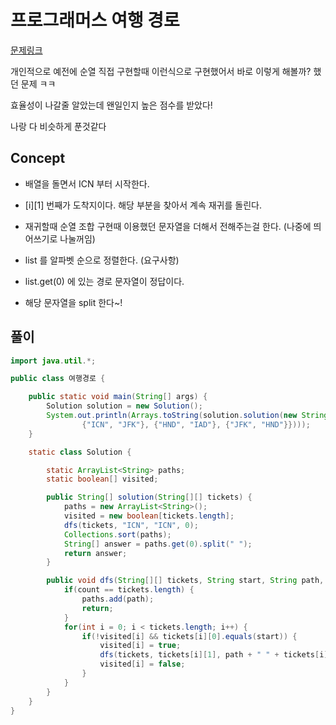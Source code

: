 # 프로그래머스 여행 경로

[문제링크](https://programmers.co.kr/learn/courses/30/lessons/43164?language=java)

개인적으로 예전에 순열 직접 구현할때 이런식으로 구현했어서 바로 이렇게 해볼까? 했던 문제 ㅋㅋ

효율성이 나갈줄 알았는데 왠일인지 높은 점수를 받았다!

나랑 다 비슷하게 푼것같다

## Concept

- 배열을 돌면서 ICN 부터 시작한다.

- [i][1] 번째가 도착지이다. 해당 부분을 찾아서 계속 재귀를 돌린다.

- 재귀할때 순열 조합 구현때 이용했던 문자열을 더해서 전해주는걸 한다. (나중에 띄어쓰기로 나눌꺼임)

- list 를 알파벳 순으로 정렬한다. (요구사항)

- list.get(0) 에 있는 경로 문자열이 정답이다.

- 해당 문자열을 split 한다~!

## 풀이

```java
import java.util.*;

public class 여행경로 {

    public static void main(String[] args) {
        Solution solution = new Solution();
        System.out.println(Arrays.toString(solution.solution(new String[][]{
                {"ICN", "JFK"}, {"HND", "IAD"}, {"JFK", "HND"}})));
    }

    static class Solution {

        static ArrayList<String> paths;
        static boolean[] visited;

        public String[] solution(String[][] tickets) {
            paths = new ArrayList<String>();
            visited = new boolean[tickets.length];
            dfs(tickets, "ICN", "ICN", 0);
            Collections.sort(paths);
            String[] answer = paths.get(0).split(" ");
            return answer;
        }

        public void dfs(String[][] tickets, String start, String path, int count) {
            if(count == tickets.length) {
                paths.add(path);
                return;
            }
            for(int i = 0; i < tickets.length; i++) {
                if(!visited[i] && tickets[i][0].equals(start)) {
                    visited[i] = true;
                    dfs(tickets, tickets[i][1], path + " " + tickets[i][1], count+1);
                    visited[i] = false;
                }
            }
        }
    }
}

```
